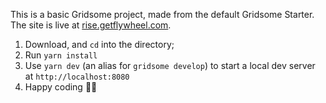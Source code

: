 This is a basic Gridsome project, made from the default Gridsome Starter. The site is live at [rise.getflywheel.com](https://rise.getflywheel.com).

1. Download, and `cd` into the directory;
2. Run `yarn install`
3. Use `yarn dev` (an alias for `gridsome develop`) to start a local dev server at `http://localhost:8080`
4. Happy coding 🎉🙌
